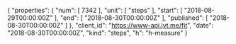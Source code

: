 {
  "properties": {
    "num": [
      7342
    ],
    "unit": [
      "steps"
    ],
    "start": [
      "2018-08-29T00:00:00Z"
    ],
    "end": [
      "2018-08-30T00:00:00Z"
    ],
    "published": [
      "2018-08-30T00:00:00Z"
    ]
  },
  "client_id": "https://www-api.jvt.me/fit",
  "date": "2018-08-30T00:00:00Z",
  "kind": "steps",
  "h": "h-measure"
}
